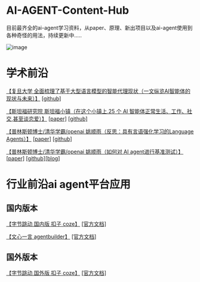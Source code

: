 # AI-AGENT-Content-Hub
目前最齐全的ai-agent学习资料，从paper、原理、新出项目以及ai-agent使用到各种奇怪的用法，持续更新中.....


![image](https://github.com/user-attachments/assets/1693be7a-2cda-4303-8a7c-b2197a515688)

# 学术前沿
[【复旦大学 全面梳理了基于大型语言模型的智能代理现状（一文纵览AI智能体的现状与未来）】](https://arxiv.org/abs/2309.07864) [[github]](https://github.com/WooooDyy/LLM-Agent-Paper-List)


[【斯坦福研究院 斯坦福小镇（在这个小镇上,25 个 AI 智能体正常生活、工作、社交,甚至谈恋爱）】]((http://arxiv.org/pdf/2304.03442)) [[paper]](http://arxiv.org/pdf/2304.03442)   [[github]](https://github.com/joonspk-research/genagents) 

[【普林斯顿博士/清华学霸/openai 姚顺雨（反思：具有言语强化学习的Language Agents）】](https://arxiv.org/abs/2303.11366) [[paper]](https://arxiv.org/abs/2303.11366)   [[github]](https://github.com/noahshinn/reflexion) 

[【普林斯顿博士/清华学霸/openai 姚顺雨（如何对 AI agent进行基准测试）】](https://arxiv.org/abs/2406.12045) [[paper]](https://arxiv.org/abs/2406.12045)   [[github]](https://github.com/sierra-research/tau-bench)[[blog]](https://sierra.ai/blog/benchmarking-ai-agents) 

# 行业前沿ai agent平台应用
## 国内版本
[【字节跳动 国内版 扣子 coze】](https://www.coze.cn)  [[官方文档]](https://www.coze.cn/docs/guides/quickstart)

[【文心一言 agentbuilder】](https://agents.baidu.com)  [[官方文档]](https://agents.baidu.com/docs/intelligent-agent/zero_code_develop/)

## 国外版本
[【字节跳动 国外版 扣子 coze】](https://www.coze.com) [[官方文档]](https://www.coze.com/docs/guides/quickstart)
